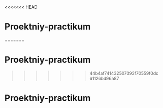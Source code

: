 <<<<<<< HEAD
# Proektniy-practikum
=======
# Proektniy-practikum
>>>>>>> 44b4af741432507093f70559f0dc61126bd96a87
# Proektniy-practikum
